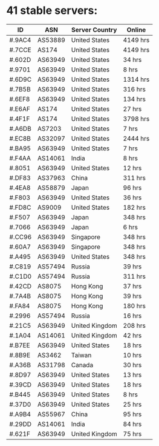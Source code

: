 # 41 stable servers:

| ID | ASN | Server Country | Online |
| ------ | ------ | ------ | ------ |
| #.9AC4 | AS53889 | United States | 4149 hrs |
| #.7CCE | AS174 | United States | 4149 hrs |
| #.602D | AS63949 | United States | 34 hrs |
| #.9701 | AS63949 | United States | 8 hrs |
| #.6D9C | AS63949 | United States | 1314 hrs |
| #.7B5B | AS63949 | United States | 316 hrs |
| #.6EF8 | AS63949 | United States | 134 hrs |
| #.E6AF | AS174 | United States | 27 hrs |
| #.4F1F | AS174 | United States | 3798 hrs |
| #.A6DB | AS7203 | United States | 7 hrs |
| #.EC8B | AS32097 | United States | 2444 hrs |
| #.BA95 | AS63949 | United States | 7 hrs |
| #.F4AA | AS14061 | India | 8 hrs |
| #.8051 | AS63949 | United States | 12 hrs |
| #.DF83 | AS37963 | China | 311 hrs |
| #.4EA8 | AS58879 | Japan | 96 hrs |
| #.F803 | AS63949 | United States | 36 hrs |
| #.FD8C | AS9009 | United States | 182 hrs |
| #.F507 | AS63949 | Japan | 348 hrs |
| #.7066 | AS63949 | Japan | 6 hrs |
| #.CC96 | AS63949 | Singapore | 348 hrs |
| #.60A7 | AS63949 | Singapore | 348 hrs |
| #.A495 | AS63949 | United States | 348 hrs |
| #.C819 | AS57494 | Russia | 39 hrs |
| #.C1D0 | AS57494 | Russia | 311 hrs |
| #.42CD | AS8075 | Hong Kong | 37 hrs |
| #.7A4B | AS8075 | Hong Kong | 39 hrs |
| #.FA84 | AS8075 | Hong Kong | 180 hrs |
| #.2996 | AS57494 | Russia | 16 hrs |
| #.21C5 | AS63949 | United Kingdom | 208 hrs |
| #.1A04 | AS14061 | United Kingdom | 42 hrs |
| #.B7EE | AS63949 | United States | 18 hrs |
| #.8B9E | AS3462 | Taiwan | 10 hrs |
| #.A36B | AS31798 | Canada | 30 hrs |
| #.8D97 | AS63949 | United States | 13 hrs |
| #.39CD | AS63949 | United States | 18 hrs |
| #.B445 | AS63949 | United States | 8 hrs |
| #.37D0 | AS63949 | United States | 25 hrs |
| #.A9B4 | AS55967 | China | 95 hrs |
| #.29DD | AS14061 | India | 84 hrs |
| #.621F | AS63949 | United Kingdom | 75 hrs |

